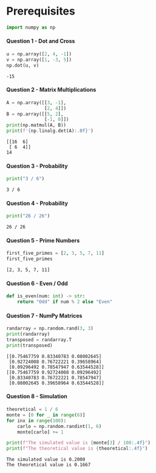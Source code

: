 # Prerequisites



```python
import numpy as np
```

#### Question 1 - Dot and Cross


```python
u = np.array([2, 4, -1])
v = np.array([1, -3, 5])
np.dot(u, v)
```




    -15



#### Question 2 - Matrix Multiplications


```python
A = np.array([[3, -1],
              [2, 4]])
B = np.array([[5, 2], 
              [-1, 0]])
print(np.matmul(A, B))
print(f'{np.linalg.det(A):.0f}')

```

    [[16  6]
     [ 6  4]]
    14
    

#### Question 3 - Probability


```python
print("3 / 6")
```

    3 / 6
    

#### Question 4 - Probability 


```python
print("26 / 26")
```

    26 / 26
    

#### Question 5 - Prime Numbers



```python
first_five_primes = [2, 3, 5, 7, 11]
first_five_primes
```




    [2, 3, 5, 7, 11]



#### Question 6 - Even / Odd


```python
def is_even(num: int) -> str:
    return "Odd" if num % 2 else "Even"
```

#### Question 7 - NumPy Matrices


```python
randarray = np.random.rand(3, 3)
print(randarray)
transposed = randarray.T
print(transposed)

```

    [[0.75467759 0.83340783 0.08002645]
     [0.92724008 0.76722221 0.39658964]
     [0.09296492 0.78547947 0.63544528]]
    [[0.75467759 0.92724008 0.09296492]
     [0.83340783 0.76722221 0.78547947]
     [0.08002645 0.39658964 0.63544528]]
    

#### Question 8 - Simulation


```python
theoretical = 1 / 6
monte = [0 for _ in range(6)]
for inx in range(100):
    carlo = np.random.randint(1, 6)
    monte[carlo] += 1

print(f"The simulated value is {monte[3] / 100:.4f}")
print(f"The theoretical value is {theoretical:.4f}")

```

    The simulated value is 0.2000
    The theoretical value is 0.1667
    
